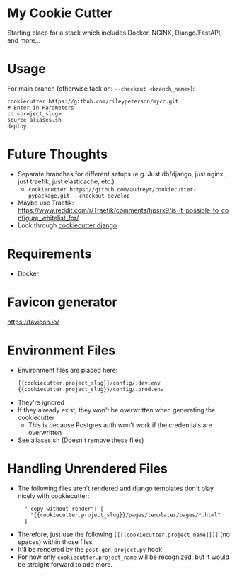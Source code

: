 # My Cookie Cutter

Starting place for a stack which includes Docker, NGINX, Django/FastAPI, and more...

# Usage
For main branch (otherwise tack on: `--checkout <branch_name>`):
```commandline
cookiecutter https://github.com/rileypeterson/mycc.git
# Enter in Parameters
cd <project_slug>
source aliases.sh
deploy
```

# Future Thoughts
* Separate branches for different setups (e.g. Just db/django, just nginx, just traefik, just elasticache, etc.)
  * `cookiecutter https://github.com/audreyr/cookiecutter-pypackage.git --checkout develop`
* Maybe use Traefik: https://www.reddit.com/r/Traefik/comments/hpsrx9/is_it_possible_to_configure_whitelist_for/
* Look through [cookiecutter django](https://github.com/cookiecutter/cookiecutter-django)

# Requirements
* Docker

# Favicon generator
https://favicon.io/

# Environment Files
* Environment files are placed here:
  ```
  {{cookiecutter.project_slug}}/config/.dev.env
  {{cookiecutter.project_slug}}/config/.prod.env
  ```
* They're ignored
* If they already exist, they won't be overwritten when generating the cookiecutter
  * This is because Postgres auth won't work if the credentials are overwritten
* See aliases.sh (Doesn't remove these files)

# Handling Unrendered Files
* The following files aren't rendered and django templates don't play nicely with cookiecutter:
    ```
      "_copy_without_render": [
        "{{cookiecutter.project_slug}}/pages/templates/pages/*.html"
      ]
    ```
* Therefore, just use the following `[[[[cookiecutter.project_name]]]]` (no spaces) within those files
* It'll be rendered by the `post_gen_project.py` hook
* For now only `cookiecutter.project_name` will be recognized, but it would be straight forward to add more.